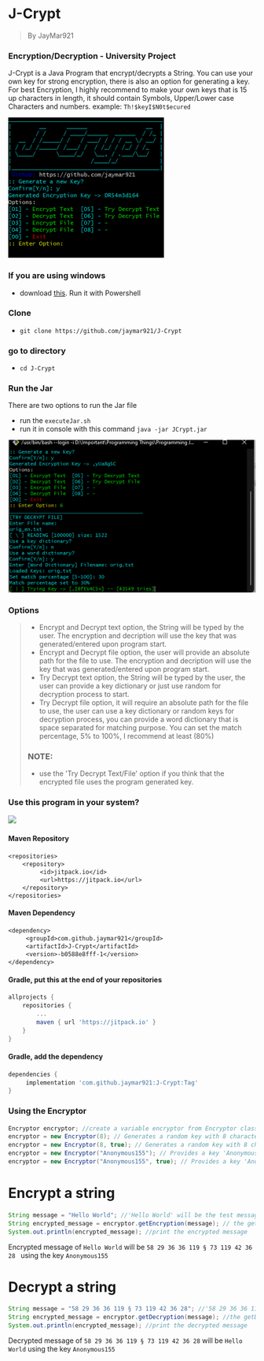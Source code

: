 # J-Crypt
> By JayMar921
### Encryption/Decryption - University Project
J-Crypt is a Java Program that encrypt/decrypts a String. You can use your own key for strong encryption, there is also an option for generating a key.
For best Encryption, I highly recommend to make your own keys that is 15 up characters in length, it should contain Symbols, Upper/Lower case Characters and numbers. example: `Th!$keyI$N0t$ecured`

![Figure 1-1](Documentation/Options.png "Options")
### If you are using windows
- download [this](https://www.mediafire.com/file/c7q8ei1rrf4uazp/executeJarWindows.ps1/file). Run it with Powershell
### Clone
- `git clone https://github.com/jaymar921/J-Crypt`
### go to directory
- `cd J-Crypt`
### Run the Jar
There are two options to run the Jar file
- run the `executeJar.sh` 
- run it in console with this command `java -jar JCrypt.jar`

![Figure 1-1](Documentation/Try_Decrypt_File.png "Decrypt File")

### Options
> - Encrypt and Decrypt text option, the String will be typed by the user. The encryption and decription will use the key that was generated/entered upon program start.
> - Encrypt and Decrypt file option, the user will provide an absolute path for the file to use. The encryption and decription will use the key that was generated/entered upon program start.
> - Try Decrypt text option, the String will be typed by the user, the user can provide a key dictionary or just use random for decryption process to start.
> - Try Decrypt file option, it will require an absolute path for the file to use, the user can use a key dictionary or random keys for decryption process, you can provide a word dictionary that is space separated for matching purpose. You can set the match percentage, 5% to 100%, I recommend at least (80%)
> ### NOTE:
> - use the 'Try Decrypt Text/File' option if you think that the encrypted file uses the program generated key.
### Use this program in your system?
[![](https://jitpack.io/v/jaymar921/J-Crypt.svg)](https://jitpack.io/#jaymar921/J-Crypt)
#### Maven Repository
```maven
<repositories>
	<repository>
		 <id>jitpack.io</id>
		 <url>https://jitpack.io</url>
	</repository>
</repositories>
  ```
#### Maven Dependency
```maven
<dependency>
	 <groupId>com.github.jaymar921</groupId>
	 <artifactId>J-Crypt</artifactId>
	 <version>-b0588e8fff-1</version>
</dependency>
```
#### Gradle, put this at the end of your repositories
```gradle
allprojects {
	repositories {
		...
		maven { url 'https://jitpack.io' }
	}
}
```
#### Gradle, add the dependency
```gradle
dependencies {
	 implementation 'com.github.jaymar921:J-Crypt:Tag'
}
```
### Using the Encryptor
```java
Encryptor encryptor; //create a variable encryptor from Encryptor class
encryptor = new Encryptor(8); // Generates a random key with 8 characters, it prompts when it generates a key
encryptor = new Encryptor(8, true); // Generates a random key with 8 characters, it will not prompt when it generates a key
encryptor = new Encryptor("Anonymous155"); // Provides a key 'Anonymous155', the program promts if it's a good key else it will generate a random
encryptor = new Encryptor("Anonymous155", true); // Provides a key 'Anonymous155', the program will not prompt if its a good key, it will not generate a random key
```
# Encrypt a string
```java
String message = "Hello World"; //'Hello World' will be the test message to encrypt
String encrypted_message = encryptor.getEncryption(message); // the getEncryption(str) returns the encrypted value from the string argument
System.out.println(encrypted_message); //print the encrypted message
```
Encrypted message of `Hello World` will be `58 29 36 36 119 § 73 119 42 36 28 ` using the key `Anonymous155`
# Decrypt a string
```java
String message = "58 29 36 36 119 § 73 119 42 36 28"; //'58 29 36 36 119 § 73 119 42 36 28' will be the test message to decrypt
String encrypted_message = encryptor.getDecryption(message); //the getDecryption(str) returns the decrypted value from the string argument
System.out.println(encrypted_message); //print the decrypted message
```
Decrypted message of `58 29 36 36 119 § 73 119 42 36 28` will be `Hello World` using the key `Anonymous155`

